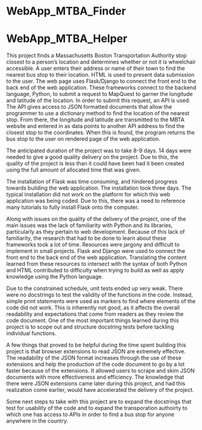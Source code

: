 # WebApp_MTBA_Finder
# WebApp_MTBA_Helper
This project finds a Massachusetts Boston Transportation Authority stop closest to a person’s location and determines whether or not it is wheelchair accessible. A user enters their address or name of their town to find the nearest bus stop to their location. HTML is used to present data submission to the user. The web page uses Flask/Django to connect the front end to the back end of the web application. These frameworks connect to the backend language, Python, to submit a request to MapQuest to garner the longitude and latitude of the location. In order to submit this request, an API is used. The API gives access to JSON formatted documents that allow the programmer to use a dictionary method to find the location of the nearest stop. From there, the longitude and latitude are transmitted to the MBTA website and entered in as data points to another API address to find the closest stop to the coordinates. When this is found, the program returns the bus stop to the user on rendered page of the web application.

The anticipated duration of the project was to take 8-9 days. 14 days were needed to give a good quality delivery on the project. Due to this, the quality of the project is less than it could have been had it been created using the full amount of allocated time that was given. 

The installation of Flask was time consuming, and hindered progress towards building the web application. The installation took three days. The typical installation did not work on the platform for which this web application was being coded. Due to this, there was a need to reference many tutorials to fully install Flask onto the computer.

Along with issues on the quality of the delivery of the project, one of the main issues was the lack of familiarity with Python and its libraries, particularly as they pertain to web development. Because of this lack of familiarity, the research that had to be done to learn about these frameworks took a lot of time. Resources were jargony and difficult to implement in small projects. Flask and Django were used to connect the front end to the back end of the web application. Translating the content learned from these resources to intersect with the syntax of both Python and HTML contributed to difficulty when trying to build as well as apply knowledge using the Python language. 

Due to the constrained schedule, unit tests ended up very weak. There were no docstrings to test the validity of the functions in the code. Instead, simple print statements were used as markers to find where elements of the code did not work.  This is inherently not good, as it affects the overall readability and expectations that come from readers as they review the code document. One of the most important things learned during this project is to scope out and structure docstring tests before tackling individual functions.

A few things that proved to be helpful during the time spent building this project is that browser extensions to read JSON are extremely effective. The readability of the JSON format increases through the use of these extensions and help the production of the code document to go by a lot faster because of the extensions. It allowed users to scrape and skim JSON documents with more effectiveness and efficiency. The knowledge that there were JSON extensions came later during this project, and had this realization come earlier, would have accelerated the delivery of the project.

Some next steps to take with this project are to expand the docstrings that test for usability of the code and to expand the transporation authoirty to which one has access to APIs in order to find a bus stop for anyone anywhere in the country. 


